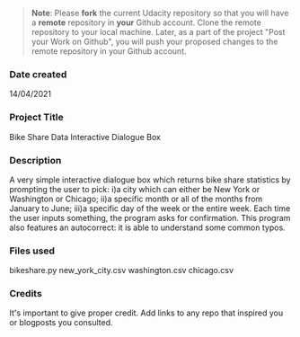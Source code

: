 >**Note**: Please **fork** the current Udacity repository so that you will have a **remote** repository in **your** Github account. Clone the remote repository to your local machine. Later, as a part of the project "Post your Work on Github", you will push your proposed changes to the remote repository in your Github account.

### Date created
14/04/2021

### Project Title
Bike Share Data Interactive Dialogue Box

### Description
A very simple interactive dialogue box which returns bike share statistics by prompting the user to pick:
i)a city which can either be New York or Washington or Chicago;
ii)a specific month or all of the months from January to June;
iii)a specific day of the week or the entire week.
Each time the user inputs something, the program asks for confirmation.
This program also features an autocorrect: it is able to understand some common typos.

### Files used
bikeshare.py
new_york_city.csv
washington.csv
chicago.csv

### Credits
It's important to give proper credit. Add links to any repo that inspired you or blogposts you consulted.
